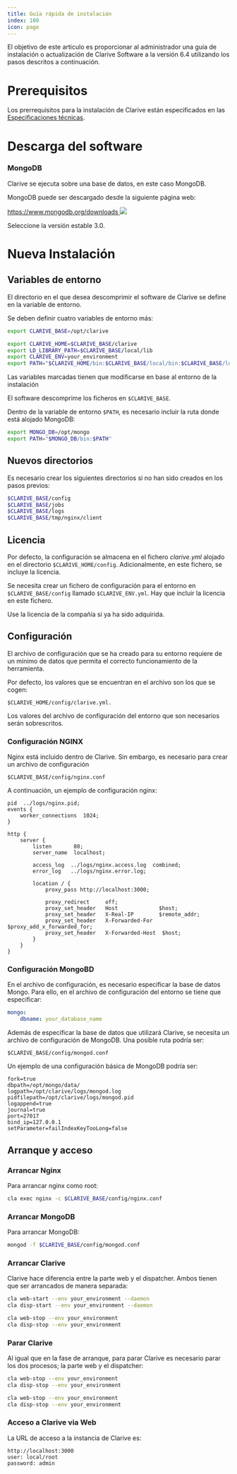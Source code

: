 ```yaml
---
title: Guía rápida de instalación
index: 100
icon: page
---
```


El objetivo de este articulo es proporcionar al administrador una guía de instalación o actualización de Clarive Software a la versión 6.4 utilizando los pasos descritos a continuación.


# Prerequisitos

Los prerrequisitos para la instalación de Clarive están especificados en las [Especificaciones técnicas](setup/specs).

# Descarga del software

<!--  Waiting for a solution to how customers can download Clarive software

Los ficheros de instalación de Clarive están disponibles en:

[http://www.clarive.com/install <img class='ext-link' src='static/images/icons/window-new.svg' />](http://www.clarive.com/install)

En caso de que no encuentre una versión compatible con su sistema operativo, póngase en contacto con nosotros a través de: `support@clarive.com`.

Sigue los pasos especificados en la página web de la instalación.

Este articulo describe dicha información para los usuarios que lo necesiten. -->

### MongoDB

Clarive se ejecuta sobre una base de datos, en este caso MongoDB.

MongoDB puede ser descargado desde la siguiente página web:

[https://www.mongodb.org/downloads <img class='ext-link' src='static/images/icons/window-new.svg' />](https://www.mongodb.org/downloads)

Seleccione la versión estable 3.0.

# Nueva Instalación

## Variables de entorno


El directorio en el que desea descomprimir el software de
Clarive se define en la variable de entorno.

Se deben definir cuatro variables de entorno más:

```bash
export CLARIVE_BASE=/opt/clarive

export CLARIVE_HOME=$CLARIVE_BASE/clarive
export LD_LIBRARY_PATH=$CLARIVE_BASE/local/lib
export CLARIVE_ENV=your_environment
export PATH="$CLARIVE_HOME/bin:$CLARIVE_BASE/local/bin:$CLARIVE_BASE/local/sbin:$PATH"
```
Las variables marcadas tienen que modificarse en base al entorno de la instalación

El software descomprime los ficheros en `$CLARIVE_BASE`.

Dentro de la variable de entorno `$PATH`, es necesario incluir la ruta donde está alojado MongoDB:

```bash
export MONGO_DB=/opt/mongo
export PATH="$MONGO_DB/bin:$PATH"
```

## Nuevos directorios

Es necesario crear los siguientes directorios si no han sido creados en los pasos previos:

```bash
$CLARIVE_BASE/config
$CLARIVE_BASE/jobs
$CLARIVE_BASE/logs
$CLARIVE_BASE/tmp/nginx/client
```

## Licencia

Por defecto, la configuración se almacena en el fichero *clarive.yml* alojado en el directorio `$CLARIVE_HOME/config`. Adicionalmente, en este fichero, se incluye la licencia.

Se necesita crear un fichero de configuración para el entorno en `$CLARIVE_BASE/config` llamado `$CLARIVE_ENV.yml`. Hay que incluir la licencia en este fichero.

Use la licencia de la compañía si ya ha sido adquirida.

## Configuración

El archivo de configuración que se ha creado para su entorno
requiere de un mínimo de datos que permita el correcto funcionamiento de la herramienta.

Por defecto, los valores que se encuentran en el archivo son los que se cogen:

    $CLARIVE_HOME/config/clarive.yml.


Los valores del archivo de configuración del entorno que son necesarios serán sobrescritos.

### Configuración NGINX

Nginx está incluido dentro de Clarive. Sin embargo, es necesario
para crear un archivo de configuración

    $CLARIVE_BASE/config/nginx.conf

A continuación, un ejemplo de configuración nginx:

```nginx
pid  ../logs/nginx.pid;
events {
    worker_connections  1024;
}

http {
    server {
        listen       80;
        server_name  localhost;

        access_log  ../logs/nginx.access.log  combined;
        error_log   ../logs/nginx.error.log;

        location / {
            proxy_pass http://localhost:3000;

            proxy_redirect     off;
            proxy_set_header   Host             $host;
            proxy_set_header   X-Real-IP        $remote_addr;
            proxy_set_header   X-Forwarded-For  $proxy_add_x_forwarded_for;
            proxy_set_header   X-Forwarded-Host  $host;
        }
    }
}
```

### Configuración MongoBD

En el archivo de configuración, es necesario especificar la base de datos Mongo.
Para ello, en el archivo de configuración del entorno se tiene que especificar:

```yaml
mongo:
    dbname: your_database_name
```

Además de especificar la base de datos que utilizará Clarive, se necesita un archivo de configuración de MongoDB.
Una posible ruta podría ser:


    $CLARIVE_BASE/config/mongod.conf

Un ejemplo de una configuración básica de MongoDB podría ser:

```properties
fork=true
dbpath=/opt/mongo/data/
logpath=/opt/clarive/logs/mongod.log
pidfilepath=/opt/clarive/logs/mongod.pid
logappend=true
journal=true
port=27017
bind_ip=127.0.0.1
setParameter=failIndexKeyTooLong=false
```

## Arranque y acceso

### Arrancar Nginx

Para arrancar nginx como root:

```bash
cla exec nginx -c $CLARIVE_BASE/config/nginx.conf
```

### Arrancar MongoDB

Para arrancar MongoDB:

```bash
mongod -f $CLARIVE_BASE/config/mongod.conf
```

### Arrancar Clarive

Clarive hace diferencia entre la parte web y el dispatcher.
Ambos tienen que ser arrancados de manera separada:

```bash
cla web-start --env your_environment --daemon
cla disp-start --env your_environment --daemon

cla web-stop --env your_environment
cla disp-stop --env your_environment
```

### Parar Clarive

Al igual que en la fase de arranque, para parar Clarive es necesario
parar los dos procesos; la parte web y el dispatcher:

```bash
cla web-stop --env your_environment
cla disp-stop --env your_environment

cla web-stop --env your_environment
cla disp-stop --env your_environment
```

### Acceso a Clarive via Web

La URL de acceso a la instancia de Clarive es:

    http://localhost:3000
    user: local/root
    password: admin

